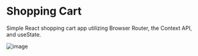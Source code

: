 # Shopping Cart

Simple React shopping cart app utilizing Browser Router, the Context API, and useState.

![image](https://user-images.githubusercontent.com/88868021/173197559-d7a75546-d3ea-4b16-b661-27a12469b291.png)
